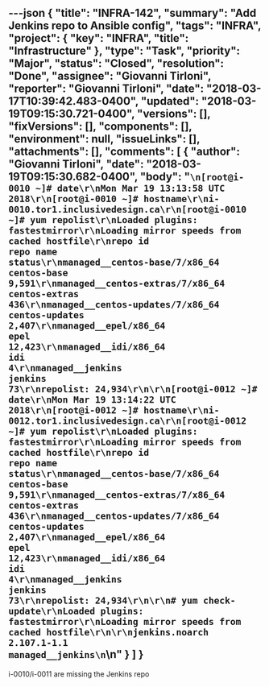 ---json
{
  "title": "INFRA-142",
  "summary": "Add Jenkins repo to Ansible config",
  "tags": "INFRA",
  "project": {
    "key": "INFRA",
    "title": "Infrastructure"
  },
  "type": "Task",
  "priority": "Major",
  "status": "Closed",
  "resolution": "Done",
  "assignee": "Giovanni Tirloni",
  "reporter": "Giovanni Tirloni",
  "date": "2018-03-17T10:39:42.483-0400",
  "updated": "2018-03-19T09:15:30.721-0400",
  "versions": [],
  "fixVersions": [],
  "components": [],
  "environment": null,
  "issueLinks": [],
  "attachments": [],
  "comments": [
    {
      "author": "Giovanni Tirloni",
      "date": "2018-03-19T09:15:30.682-0400",
      "body": "```\n[root@i-0010 ~]# date\r\nMon Mar 19 13:13:58 UTC 2018\r\n[root@i-0010 ~]# hostname\r\ni-0010.tor1.inclusivedesign.ca\r\n[root@i-0010 ~]# yum repolist\r\nLoaded plugins: fastestmirror\r\nLoading mirror speeds from cached hostfile\r\nrepo id                                                                repo name                                            status\r\nmanaged__centos-base/7/x86_64                                          centos-base                                           9,591\r\nmanaged__centos-extras/7/x86_64                                        centos-extras                                           436\r\nmanaged__centos-updates/7/x86_64                                       centos-updates                                        2,407\r\nmanaged__epel/x86_64                                                   epel                                                 12,423\r\nmanaged__idi/x86_64                                                    idi                                                       4\r\nmanaged__jenkins                                                       jenkins                                                  73\r\nrepolist: 24,934\r\n\r\n[root@i-0012 ~]# date\r\nMon Mar 19 13:14:22 UTC 2018\r\n[root@i-0012 ~]# hostname\r\ni-0012.tor1.inclusivedesign.ca\r\n[root@i-0012 ~]# yum repolist\r\nLoaded plugins: fastestmirror\r\nLoading mirror speeds from cached hostfile\r\nrepo id                                                           repo name                                       status\r\nmanaged__centos-base/7/x86_64                                     centos-base                                      9,591\r\nmanaged__centos-extras/7/x86_64                                   centos-extras                                      436\r\nmanaged__centos-updates/7/x86_64                                  centos-updates                                   2,407\r\nmanaged__epel/x86_64                                              epel                                            12,423\r\nmanaged__idi/x86_64                                               idi                                                  4\r\nmanaged__jenkins                                                  jenkins                                             73\r\nrepolist: 24,934\r\n\r\n# yum check-update\r\nLoaded plugins: fastestmirror\r\nLoading mirror speeds from cached hostfile\r\n\r\njenkins.noarch                            2.107.1-1.1                             managed__jenkins\n```\n"
    }
  ]
}
---
i-0010/i-0011 are missing the Jenkins repo

        